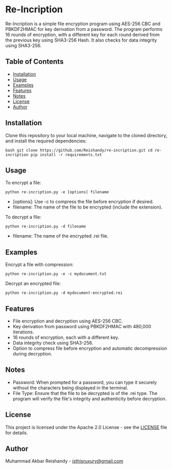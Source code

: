 # Re-Incription

Re-Incription is a simple file encryption program using AES-256 CBC and PBKDF2HMAC for key derivation from a password. The program performs 16 rounds of encryption, with a different key for each round derived from the previous key using SHA3-256 Hash. It also checks for data integrity using SHA3-256.

## Table of Contents
- [Installation](#installation)
- [Usage](#usage)
- [Examples](#examples)
- [Features](#features)
- [Notes](#notes)
- [License](#license)
- [Author](#author)

## Installation
Clone this repository to your local machine, navigate to the cloned directory, and install the required dependencies:
```
bash git clone https://github.com/Reishandy/re-incription.git cd re-incription pip install -r requirements.txt
```


## Usage
To encrypt a file:
```
python re-incription.py -e [options] filename
```
- [options]: Use -c to compress the file before encryption if desired.
- filename: The name of the file to be encrypted (include the extension).

To decrypt a file:
```
python re-incription.py -d filename
```
- filename: The name of the encrypted .rei file.


## Examples
Encrypt a file with compression:
```
python re-incription.py -e -c mydocument.txt
```

Decrypt an encrypted file:
```
python re-incription.py -d mydocument-encrypted.rei
```


## Features
- File encryption and decryption using AES-256 CBC.
- Key derivation from password using PBKDF2HMAC with 480,000 iterations.
- 16 rounds of encryption, each with a different key.
- Data integrity check using SHA3-256.
- Option to compress file before encryption and automatic decompression during decryption.

## Notes
- Password: When prompted for a password, you can type it securely without the characters being displayed in the terminal.
- File Type: Ensure that the file to be decrypted is of the .rei type. The program will verify the file's integrity and authenticity before decryption.

## License
This project is licensed under the Apache 2.0 License - see the [LICENSE](LICENSE) file for details.

## Author
Muhammad Akbar Reishandy - isthisruxury@gmail.com
